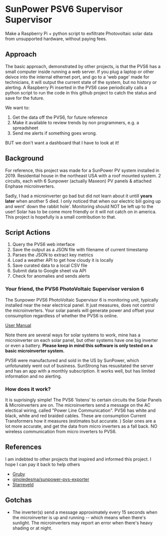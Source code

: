 # SunPower PSV6 Supervisor Supervisor
Make a Raspberry Pi + python script to exfiltrate Photovoltaic solar data from unsupported hardware, without paying fees.

## Approach
The basic approach, demonstrated by other projects, is that the PVS6 has a small computer inside running a web server.  If you plug a laptop or other deivce into the internal ethernet port, and go to a 'web page' made for technicians, it will output the current state of the system, but no history or alerting. A Raspberry Pi inserted in the PVS6 case periodically calls a python script to run the code in this github project to catch the status and save for the future.

We want to:
1. Get the data off the PVS6, for future reference 
1. Make it available to review trends by non programmers, e.g. a spreadsheet
1. Send me alerts if something goes wrong.

BUT we don't want a dashboard that I have to look at it!  

## Background
For reference, this project was made for a SunPower PV system installed in 2019.  Residential house in the northeast USA with a roof mounted system.  2 circuits, each with 6 Sunpower (actually Maxeon) PV panels & attached Enphase microinverters. 

Sadly, I had a microinverter go bad but did not learn about it untill **years later** when another 5 died.  I only noticed that when our electric bill going up and went' down the rabbit hole'.  Monitoring should NOT be left up to the user!  Solar has to be come more friendly or it will not catch on in america.  This project is hopefully is a small contribution to that.


## Script Actions

1. Query the PVS6 web interface
1. Save the output as a JSON file with filename of current timestamp 
1. Parses the JSON to extract key metrics
1. Load a weather API to get how cloudy it is locally
1. Save curated data to a local CSV file
1. Submit data to Google sheet via API
1. Check for anomalies and sends alerts


### Your friend, the PVS6 PhotoVoltaic Supervisor version 6

The Sunpower PVS6 PhotoVoltaic Supervisor 6 is monitoring unit, typically installed near the near electrical panel.  It just measures, does not control the microinverters.  Your solar panels will generate power and offset your consumption regardless of whether the PVS6 is online. 

[User Manual](https://usermanual.wiki/SunPower/539848-Z.Users-Manual-rev-6022522.pdf)

Note there are several ways for solar systems to work, mine has a microinverter on each solar panel, but other systems have one big inverter or even a battery.  **Please keep in mind this software is only tested on a basic microinverter system.**  

PVS6 were manufactured and sold in the US by SunPower, which unfotunately went out of business.  SunStrong has resusitated the server and has an app with a monthly subscription.  It works well, but has limited information and no alerting.  

### How does it work?
It is suprisingly simple! The PVS6 'listens' to certain circuits the Solar Panels & Microinverters are on.  The microinverters send a message on the AC electical wiring, called "Power Line Communication". 
PVS6 has white and black, white and red braided cables. These are consumption Current Transformers how it measures (estimates but accurate. )   Solar ones are a lot more accurate, and get the data from micro inverters as a fall back. NO wireless communication from micro inverters to PVS6.


## References
I am indebted to other projects that inspired and informed this project.  I hope I can pay it back to help others

- [Gruby](https://blog.gruby.com/2020/04/28/monitoring-a-sunpower-solar-system/)
- [ginoledesma/sunpower-pvs-exporter](https://github.com/ginoledesma/sunpower-pvs-exporter/blob/master/sunpower_pvs_notes.md)
- [Starreveld](https://starreveld.com/PVS6%20Access%20and%20API.pdf)


## Gotchas
- The inverter(s) send a message approximately every 15 seconds when the microinverter is up and running -- which means when there's sunlight. The microinverters may report an error when there's heavy shading or at night.
